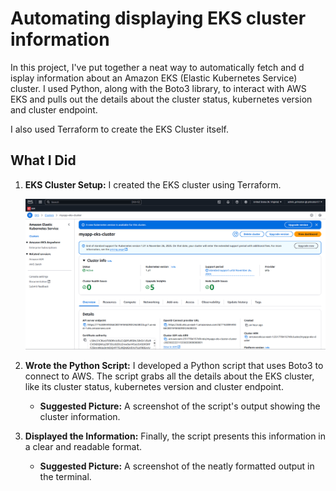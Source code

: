 #  Automating displaying EKS cluster information

In this project, I've put together a neat way to automatically fetch and d
isplay information about an Amazon EKS (Elastic Kubernetes Service) cluster. 
I used Python, along with the Boto3 library, to interact with AWS EKS and pulls out the details 
about the cluster status, kubernetes version and cluster endpoint. 

I also used Terraform to create the EKS Cluster itself.

## What I Did

1.  **EKS Cluster Setup:** I created the EKS cluster using Terraform.

    ![eks](https://github.com/Princeton45/python-eks-monitor/blob/main/images/eks.png)

2.  **Wrote the Python Script:** I developed a Python script that uses Boto3 to connect to AWS. The script grabs all the  details about the EKS cluster, 
like its cluster status, kubernetes version and cluster endpoint.
    *   **Suggested Picture:** A screenshot of the script's output showing the cluster information.

4.  **Displayed the Information:** Finally, the script presents this information in a clear and readable format.
    *   **Suggested Picture:** A screenshot of the neatly formatted output in the terminal.